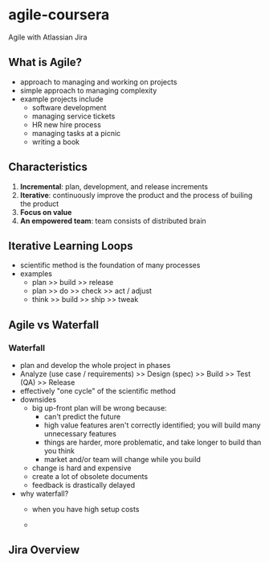 # agile-coursera

Agile with Atlassian Jira

## What is Agile?

- approach to managing and working on projects
- simple approach to managing complexity
- example projects include
  - software development
  - managing service tickets
  - HR new hire process
  - managing tasks at a picnic
  - writing a book

## Characteristics

1. **Incremental**: plan, development, and release increments
2. **Iterative**: continuously improve the product and the process of builing the product
3. **Focus on value**
4. **An empowered team**: team consists of distributed brain

## Iterative Learning Loops

- scientific method is the foundation of many processes
- examples
  - plan >> build >> release
  - plan >> do >> check >> act / adjust
  - think >> build >> ship >> tweak

## Agile vs Waterfall

### Waterfall

- plan and develop the whole project in phases
- Analyze (use case / requirements) >> Design (spec) >> Build >> Test (QA) >> Release
- effectively "one cycle" of the scientific method
- downsides
  - big up-front plan will be wrong because:
    - can't predict the future
    - high value features aren't correctly identified; you will build many unnecessary features
    - things are harder, more problematic, and take longer to build than you think
    - market and/or team will change while you build
  - change is hard and expensive
  - create a lot of obsolete documents
  - feedback is drastically delayed
- why waterfall?
  - when you have high setup costs

  -

## Jira Overview
